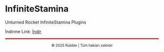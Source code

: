 # InfiniteStamina
Unturned Rocket InfiniteStamina Plugins

İndirme Link: 
[İndir](https://github.com/rubblephp/InfiniteStamina/releases/tag/SRInfiniteStamina)

<hr style="border: 0.1px solid #ff0000;">

<p align="center">
  <sub>© 2025 Rubble | Tüm hakları saklıdır </a></sub>
</p>
